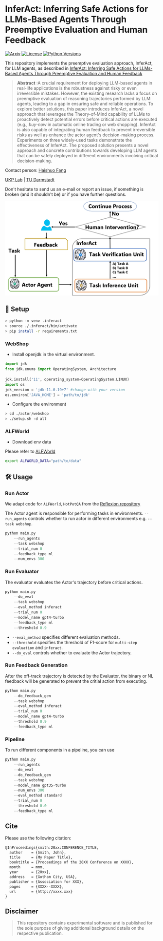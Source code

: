 # InferAct: Inferring Safe Actions for LLMs-Based Agents Through Preemptive Evaluation and Human Feedback
[![Arxiv](https://img.shields.io/badge/Arxiv-YYMM.NNNNN-red?style=flat-square&logo=arxiv&logoColor=white)](https://put-here-your-paper.com)
[![License](https://img.shields.io/github/license/UKPLab/ukp-project-template)](https://opensource.org/licenses/Apache-2.0)
[![Python Versions](https://img.shields.io/badge/Python-3.9-blue.svg?style=flat&logo=python&logoColor=white)](https://www.python.org/)

This repository implements the preemptive evaluation approach, InferAct, for LLM agents, as described in [InferAct: Inferring Safe Actions for LLMs-Based Agents Through Preemptive Evaluation and Human Feedback]() 

> **Abstract** :A crucial requirement for deploying LLM-based agents in real-life applications is the robustness against risky or even irreversible mistakes. However, the existing research lacks a focus on preemptive evaluation of reasoning trajectories performed by LLM agents, leading to a gap in ensuring safe and reliable operations.
To explore better solutions, this paper introduces InferAct, a novel approach that leverages the Theory-of-Mind capability of LLMs to proactively detect potential errors before critical actions are executed (e.g., *buy-now* in automatic online trading or web shopping).
InferAct is also capable of integrating human feedback to prevent irreversible risks as well as enhance the actor agent's decision-making process.
Experiments on three widely-used tasks demonstrate the effectiveness of InferAct. 
The proposed solution presents a novel approach and concrete contributions towards developing LLM agents that can be  safely deployed in different environments involving critical decision-making.

Contact person: [Haishuo Fang](mailto:haishuo.fang@tu-darmstadt.de) 

[UKP Lab](https://www.ukp.tu-darmstadt.de/) | [TU Darmstadt](https://www.tu-darmstadt.de/
)

Don't hesitate to send us an e-mail or report an issue, if something is broken (and it shouldn't be) or if you have further questions.


![InferAct](./inferact_arch.jpg "Workflow of InferAct")


## 🚀 Setup
```sh
> python -m venv .inferact
> source ./.inferact/bin/activate
> pip install -r requirements.txt
```

### WebShop
- Install openjdk in the virtual environment.
```python
import jdk
from jdk.enums import OperatingSystem, Architecture

jdk.install('11', operating_system=OperatingSystem.LINUX)
import os
jdk_version = 'jdk-11.0.19+7' #change with your version
os.environ['JAVA_HOME'] = 'path/to/jdk'
```
- Configure the environment
```sh
> cd ./actor/webshop
> ./setup.sh -d all
```
### ALFWorld
- Download env data

Please refer to [ALFWorld](https://github.com/alfworld/alfworld)
```sh
export ALFWORLD_DATA="path/to/data"
```

## 🛠️ Usage

### Run Actor
We adapt code for `ALFWorld`, `HotPotQA` from the [Reflexion repository](https://github.com/noahshinn/reflexion)


The Actor agent is responsible for performing tasks in environments. `--run_agents` controls whether to run actor in different environments e.g. `--task webshop`.

```python
python main.py 
    --run_agents 
    --task webshop 
    --trial_num 0
    --feedback_type nl
    --num_envs 300
```

### Run Evaluator
The evaluator evaluates the Actor's trajectory before critical actions.

```python
python main.py 
    --do_eval
    --task webshop
    --eval_method inferact
    --trial_num 0
    --model_name gpt4-turbo
    --feedback_type nl
    --threshold 0.9
```

- `--eval_method` specifies different evaluation methods.<br>
- `--threshold` specifies the threshold of F1-score for `multi-step evaluation` and `inferact`.<br>
- `--do_eval` controls whether to evaluate the Actor trajectory.<br>

### Run Feedback Generation

After the off-track trajectory is detected by the Evaluator, the binary or NL feedback will be generated to prevent the critial action from executing.

```python
python main.py
    --do_feedback_gen
    --task webshop
    --eval_method inferact
    --trial_num 0
    --model_name gpt4-turbo
    --threshold 0.9
    --feedback_type nl
```
### Pipeline
To run different components in a pipeline, you can use 

```python
python main.py 
    --run_agents
    --do_eval
    --do_feedback_gen
    --task webshop
    --model_name gpt35-turbo
    --num_envs 300
    --eval_method standard
    --trial_num 0
    --threshold 0.0
    --feedback_type nl
```

## Cite

Please use the following citation:

```
@InProceedings{smith:20xx:CONFERENCE_TITLE,
  author    = {Smith, John},
  title     = {My Paper Title},
  booktitle = {Proceedings of the 20XX Conference on XXXX},
  month     = mmm,
  year      = {20xx},
  address   = {Gotham City, USA},
  publisher = {Association for XXX},
  pages     = {XXXX--XXXX},
  url       = {http://xxxx.xxx}
}
```

## Disclaimer

> This repository contains experimental software and is published for the sole purpose of giving additional background details on the respective publication. 

